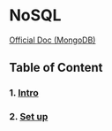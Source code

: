 # NoSQL

[Official Doc (MongoDB)](https://www.mongodb.com/)

## Table of Content
### 1. [Intro](#intro)
### 2. [Set up](#set-up)
